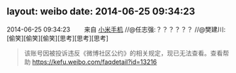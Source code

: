 layout: weibo
date: 2014-06-25 09:34:23
---
<meta name="referrer" content="no-referrer" />

2014-06-25 09:34:23  &nbsp;&nbsp;&nbsp;&nbsp;&nbsp;&nbsp; 来自 <a href="http://app.weibo.com/t/feed/22zMnn" rel="nofollow">小米手机</a>
//@任志强:？？？？？？ //@樊建川:[偷笑][偷笑][偷笑][思考][思考][思考]
>  该账号因被投诉违反《微博社区公约》的相关规定，现已无法查看。查看帮助 https://kefu.weibo.com/faqdetail?id=13216
